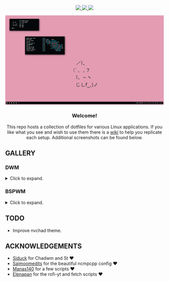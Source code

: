 <div align="center">


<!-- BADGES -->
   <p></p>
   <a href="">
      <img src="https://img.shields.io/github/issues/miusaky/dotfiles?color=F5D0D0&labelColor=0A0D0F&style=for-the-badge">
   </a>
   <a href="https://github.com/miusaky/dotfiles/stargazers">
      <img src="https://img.shields.io/github/stars/miusaky/dotfiles?color=FFB2AD&labelColor=0A0D0F&style=for-the-badge">
   </a>
   <a href="https://github.com/miusaky/dotfiles/">
      <img src="https://img.shields.io/github/repo-size/miusaky/dotfiles?color=B4F8C8&labelColor=0A0D0F&style=for-the-badge">
  </a>
</div>
<p/>


<img src="assets/dwm/wall.png"></br> 
<div align="center">
<H3>Welcome!</H3> 
This repo hosts a collection of dotfiles for various Linux applications. If you like what you see and wish to use them there is a <a href="https://github.com/Miusaky/dotfiles/wiki">wiki</a> to help you replicate each setup. Additional screenshots can be found below.
</div>


## GALLERY

### DWM

<details>
  <summary>Click to expand.</summary>
   
 ##### Dwm
 <img src="assets/dwm/wall.png"></br> 
 
 ##### Rofi
 <img src="assets/misc/rofi.png"></br> 
 
 ##### Dunst
 <img src="assets/misc/dunst.png"></br> 
 
 ##### Thunar
 <img src="assets/misc/GTK.png"></br> 
 
 ##### Firefox
 <img src="assets/misc/fox.png"></br>  
 
 ##### Nvchad
 <img src="assets/misc/nvchad.png"></br>  


</details>

### BSPWM
<details>
  <summary>Click to expand.</summary>
 
 ##### Bspwm
  <img src="assets/bspwm/wall.png"></br> 
  
 ##### Dunst
 <img src="assets/bspwm/dunst.png"></br> 

 ##### Rofi 
 <img src="assets/bspwm/rofi.png"></br> 
 <img src="assets/bspwm/pmenu.png"></br> 
 
 ##### GTK
 <img src="assets/bspwm/GTK.png"></br> 
 
 ##### Obsidian 
 <img src="assets/misc/obsidian.png"></br>
 
 ##### Firefox + Zathura + Neovim
 <img src="assets/bspwm/fox_zathura_nvim.png"></br>  

</details>




## TODO
- Improve nvchad theme.


## ACKNOWLEDGEMENTS
- [Siduck](https://github.com/siduck) for Chadwm and St :heart:
- [Saimoomedits](https://github.com/saimoomedits) for the beautiful ncmpcpp config :heart:
- [Manas140](https://github.com/Manas140) for a few scripts :heart:
- [Elenapan](https://github.com/elenapan) for the rofi-yt and fetch scripts :heart:
